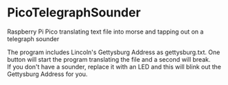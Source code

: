 # PicoTelegraphSounder
Raspberry Pi Pico translating text file into morse and tapping out on a telegraph sounder

The program includes Lincoln's Gettysburg Address as gettysburg.txt.  One button will start the program translating the file and a second will break.  
If you don't have a sounder, replace it with an LED and this will blink out the Gettysburg Address for you.
